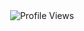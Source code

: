 <div align="center">
  <img src="https://profile-counter.glitch.me/AutoFTbot/count.svg" alt="Profile Views" />
</div>
